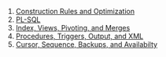 1. [Construction Rules and Optimization](./day1/)
2. [PL-SQL](./day2/)
3. [Index, Views, Pivoting, and Merges](./day3)
4. [Procedures, Triggers, Output, and XML](./day4/)
5. [Cursor, Sequence, Backups, and Availabilty]()
